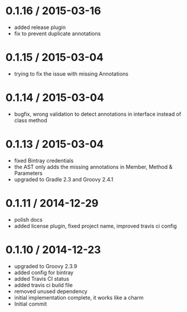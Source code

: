 
0.1.16 / 2015-03-16
==================

  * added release plugin
  * fix to prevent duplicate annotations

0.1.15 / 2015-03-04
==================

  * trying to fix the issue with missing Annotations

0.1.14 / 2015-03-04
==================

  * bugfix, wrong validation to detect annotations in interface instead of class method

0.1.13 / 2015-03-04
==================

  * fixed Bintray credentials
  * the AST only adds the missing annotations in Member, Method & Parameters
  * upgraded to Gradle 2.3 and Groovy 2.4.1

0.1.11 / 2014-12-29
==================

  * polish docs
  * added license plugin, fixed project name, improved travis ci config

0.1.10 / 2014-12-23
==================

  * upgraded to Groovy 2.3.9
  * added config for bintray
  * added Travis CI status
  * added travis ci build file
  * removed unused dependency
  * initial implementation complete, it works like a charm
  * Initial commit
